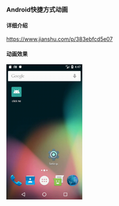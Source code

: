 ### Android快捷方式动画


#### 详细介绍
https://www.jianshu.com/p/383ebfcd5e07

#### 动画效果
<img src="shortcut animation.gif" width="200px"/>
